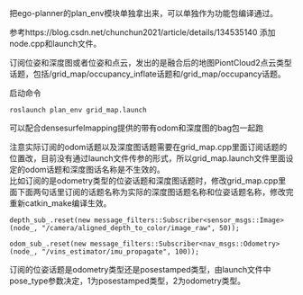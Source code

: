 
把ego-planner的plan_env模块单独拿出来，可以单独作为功能包编译通过。  

参考https://blog.csdn.net/chunchun2021/article/details/134535140 添加node.cpp和launch文件。  


订阅位姿和深度图或者位姿和点云，发出的是融合后的地图PiontCloud2点云类型话题，包括/grid_map/occupancy_inflate话题和/grid_map/occupancy话题。  

启动命令
```
roslaunch plan_env grid_map.launch
```
可以配合densesurfelmapping提供的带有odom和深度图的bag包一起跑  

注意实际订阅的odom话题以及深度图话题需要在grid_map.cpp里面订阅话题的位置改，目前没有通过launch文件传参的形式，所以grid_map.launch文件里面设定的odom话题和深度图话名称是不生效的。  
比如订阅的是odometry类型的位姿话题和深度图话题时，修改grid_map.cpp里面下面两句话里订阅的话题名称为实际的深度图话题名称和位姿话题名称，修改完重新catkin_make编译生效。  

```
depth_sub_.reset(new message_filters::Subscriber<sensor_msgs::Image>(node_, "/camera/aligned_depth_to_color/image_raw", 50));
```
```
odom_sub_.reset(new message_filters::Subscriber<nav_msgs::Odometry>(node_, "/vins_estimator/imu_propagate", 100));
```

订阅的位姿话题是odometry类型还是posestamped类型，由launch文件中pose_type参数决定，1为posestamped类型，2为odometry类型。  
